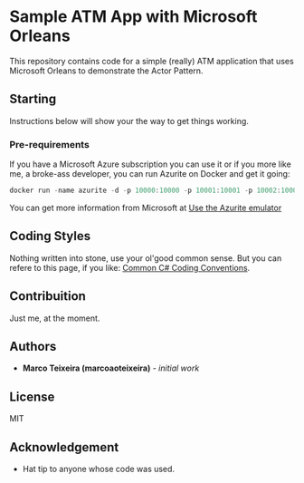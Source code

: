 # Sample ATM App with Microsoft Orleans

This repository contains code for a simple (really) ATM application that uses
Microsoft Orleans to demonstrate the Actor Pattern.

## Starting

Instructions below will show your the way to get things working.

### Pre-requirements

If you have a Microsoft Azure subscription you can use it or if you more like
me, a broke-ass developer, you can run Azurite on Docker and get it going:

```powershell
docker run -name azurite -d -p 10000:10000 -p 10001:10001 -p 10002:10002 mcr.microsoft.com/azure-storage/azurite
```
You can get more information from Microsoft at [Use the Azurite emulator](https://learn.microsoft.com/en-us/azure/storage/common/storage-use-azurite?tabs=visual-studio%2Cblob-storage)

## Coding Styles

Nothing written into stone, use your ol'good common sense. But you can refere
to this page, if you like: [Common C# Coding Conventions](https://learn.microsoft.com/en-us/dotnet/csharp/fundamentals/coding-style/coding-conventions).

## Contribuition

Just me, at the moment.

## Authors

- **Marco Teixeira (marcoaoteixeira)** - _initial work_

## License

MIT

## Acknowledgement

- Hat tip to anyone whose code was used.